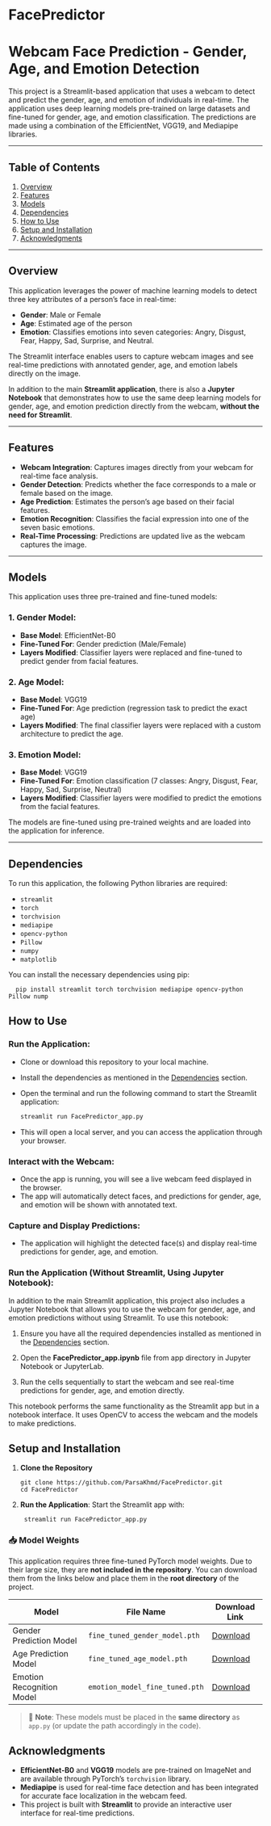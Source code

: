 ﻿# FacePredictor

# Webcam Face Prediction - Gender, Age, and Emotion Detection

This project is a Streamlit-based application that uses a webcam to detect and predict the gender, age, and emotion of individuals in real-time. The application uses deep learning models pre-trained on large datasets and fine-tuned for gender, age, and emotion classification. The predictions are made using a combination of the EfficientNet, VGG19, and Mediapipe libraries.

---

## Table of Contents

1. [Overview](#overview)
2. [Features](#features)
3. [Models](#models)
4. [Dependencies](#dependencies)
5. [How to Use](#how-to-use)
6. [Setup and Installation](#setup-and-installation)
7. [Acknowledgments](#acknowledgments)

---

## Overview

This application leverages the power of machine learning models to detect three key attributes of a person’s face in real-time:
- **Gender**: Male or Female
- **Age**: Estimated age of the person
- **Emotion**: Classifies emotions into seven categories: Angry, Disgust, Fear, Happy, Sad, Surprise, and Neutral.

The Streamlit interface enables users to capture webcam images and see real-time predictions with annotated gender, age, and emotion labels directly on the image.

In addition to the main **Streamlit application**, there is also a **Jupyter Notebook** that demonstrates how to use the same deep learning models for gender, age, and emotion prediction directly from the webcam, **without the need for Streamlit**.

---

## Features

- **Webcam Integration**: Captures images directly from your webcam for real-time face analysis.
- **Gender Detection**: Predicts whether the face corresponds to a male or female based on the image.
- **Age Prediction**: Estimates the person’s age based on their facial features.
- **Emotion Recognition**: Classifies the facial expression into one of the seven basic emotions.
- **Real-Time Processing**: Predictions are updated live as the webcam captures the image.

---

## Models

This application uses three pre-trained and fine-tuned models:

### 1. **Gender Model**:
- **Base Model**: EfficientNet-B0
- **Fine-Tuned For**: Gender prediction (Male/Female)
- **Layers Modified**: Classifier layers were replaced and fine-tuned to predict gender from facial features.

### 2. **Age Model**:
- **Base Model**: VGG19
- **Fine-Tuned For**: Age prediction (regression task to predict the exact age)
- **Layers Modified**: The final classifier layers were replaced with a custom architecture to predict the age.

### 3. **Emotion Model**:
- **Base Model**: VGG19
- **Fine-Tuned For**: Emotion classification (7 classes: Angry, Disgust, Fear, Happy, Sad, Surprise, Neutral)
- **Layers Modified**: Classifier layers were modified to predict the emotions from the facial features.

The models are fine-tuned using pre-trained weights and are loaded into the application for inference.

---

## Dependencies

To run this application, the following Python libraries are required:

- `streamlit`
- `torch`
- `torchvision`
- `mediapipe`
- `opencv-python`
- `Pillow`
- `numpy`
- `matplotlib`

You can install the necessary dependencies using pip:

    
      pip install streamlit torch torchvision mediapipe opencv-python Pillow nump
      
## How to Use

### Run the Application:
- Clone or download this repository to your local machine.
- Install the dependencies as mentioned in the [Dependencies](#dependencies) section.
- Open the terminal and run the following command to start the Streamlit application:
  
  ```bash
  streamlit run FacePredictor_app.py
  
- This will open a local server, and you can access the application through your browser.

### Interact with the Webcam:
- Once the app is running, you will see a live webcam feed displayed in the browser.
- The app will automatically detect faces, and predictions for gender, age, and emotion will be shown with annotated text.

### Capture and Display Predictions:
- The application will highlight the detected face(s) and display real-time predictions for gender, age, and emotion.


### Run the Application (Without Streamlit, Using Jupyter Notebook):

In addition to the main Streamlit application, this project also includes a Jupyter Notebook that allows you to use the webcam for gender, age, and emotion predictions without using Streamlit. To use this notebook:

1.  Ensure you have all the required dependencies installed as mentioned in the [Dependencies](#dependencies) section.
    
2.  Open the **FacePredictor_app.ipynb** file from app directory in Jupyter Notebook or JupyterLab.
    
3.  Run the cells sequentially to start the webcam and see real-time predictions for gender, age, and emotion directly.
    

This notebook performs the same functionality as the Streamlit app but in a notebook interface. It uses OpenCV to access the webcam and the models to make predictions.

## Setup and Installation

1.  **Clone the Repository**
    
	    git clone https://github.com/ParsaKhmd/FacePredictor.git
		cd FacePredictor

2. **Run the Application**: Start the Streamlit app with:	
	
		streamlit run FacePredictor_app.py
		
### 📥 Model Weights

This application requires three fine-tuned PyTorch model weights. Due to their large size, they are **not included in the repository**. You can download them from the links below and place them in the **root directory** of the project.

| Model                    | File Name                      | Download Link |
|--------------------------|--------------------------------|----------------|
| Gender Prediction Model  | `fine_tuned_gender_model.pth`  | [Download](#https://drive.google.com/drive/folders/12GnZIXySo3p3KtZfxs9XUkd-WLXI7fAh?usp=sharing)  |
| Age Prediction Model     | `fine_tuned_age_model.pth`     | [Download](#https://drive.google.com/drive/folders/1z3bun3mhV9AAC0FsfDibIX0WnS2h3GIu?usp=sharing)  |
| Emotion Recognition Model| `emotion_model_fine_tuned.pth` | [Download](#https://drive.google.com/drive/folders/1AcNPYxRBX-YTpB38tjNcYQ73xyn66jN6?usp=sharing)  |

> 🔔 **Note**: These models must be placed in the **same directory** as `app.py` (or update the path accordingly in the code).
	
	
## Acknowledgments

- **EfficientNet-B0** and **VGG19** models are pre-trained on ImageNet and are 			available through PyTorch’s `torchvision` library.
- **Mediapipe** is used for real-time face detection and has been integrated for accurate face localization in the webcam feed.
- This project is built with **Streamlit** to provide an interactive user interface for real-time predictions.
